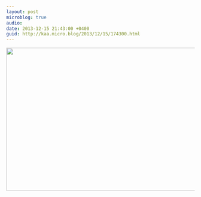 ```yaml
---
layout: post
microblog: true
audio: 
date: 2013-12-15 21:43:00 +0400
guid: http://kaa.micro.blog/2013/12/15/174300.html
---
```

<img src="https://www.kaa.bz/uploads/2018/a7568c7dad.jpg" alt="" width="840" height="382" class="alignnone size-full wp-image-974" />
